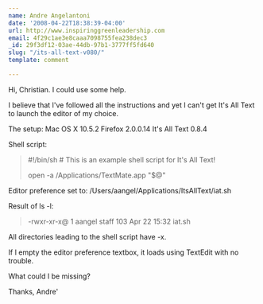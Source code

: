 ```yaml
---
name: Andre Angelantoni
date: '2008-04-22T18:38:39-04:00'
url: http://www.inspiringgreenleadership.com
email: 4f29c1ae3e8caaa7098755fea238dec3
_id: 29f3df12-03ae-44db-97b1-3777ff5fd640
slug: "/its-all-text-v080/"
template: comment

---
```


Hi, Christian. I could use some help.

I believe that I've followed all the instructions and yet I can't get It's All Text to launch the editor of my choice.

The setup:
Mac OS X 10.5.2
Firefox 2.0.0.14
It's All Text 0.8.4

Shell script:
<blockquote>#!/bin/sh
# This is an example shell script for It's All Text!

open -a /Applications/TextMate.app "$@"</blockquote>

Editor preference set to:
/Users/aangel/Applications/ItsAllText/iat.sh

Result of ls -l:
<blockquote>-rwxr-xr-x@ 1 aangel  staff  103 Apr 22 15:32 iat.sh</blockquote>

All directories leading to the shell script have -x.

If I empty the editor preference textbox, it loads using TextEdit with no trouble.

What could I be missing?

Thanks,
Andre'
